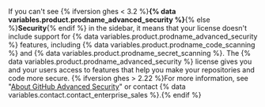If you can't see {% ifversion ghes < 3.2 %}**{% data variables.product.prodname_advanced_security %}**{% else %}**Security**{% endif %} in the sidebar, it means that your license doesn't include support for {% data variables.product.prodname_advanced_security %} features, including {% data variables.product.prodname_code_scanning %} and {% data variables.product.prodname_secret_scanning %}. The {% data variables.product.prodname_advanced_security %} license gives you and your users access to features that help you make your repositories and code more secure. {% ifversion ghes > 2.22 %}For more information, see "[About GitHub Advanced Security](/github/getting-started-with-github/about-github-advanced-security)" or contact {% data variables.contact.contact_enterprise_sales %}.{% endif %}
